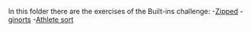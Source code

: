 In this folder there are the exercises of the Built-ins challenge:
-[Zipped](https://www.hackerrank.com/challenges/zipped)
-[ginorts](https://www.hackerrank.com/challenges/ginorts)
-[Athlete sort](https://www.hackerrank.com/challenges/python-sort-sort)

